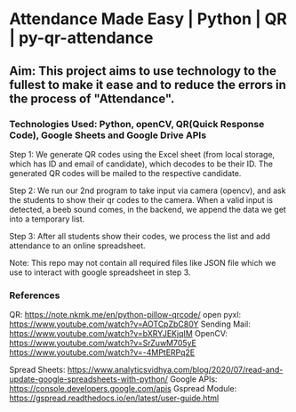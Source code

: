 # Attendance Made Easy | Python | QR | py-qr-attendance
## Aim: This project aims to use technology to the fullest to make it ease and to reduce the errors in the process of "Attendance".

### Technologies Used: Python, openCV, QR(Quick Response Code), Google Sheets and Google Drive APIs

Step 1: We generate QR codes using the Excel sheet (from local storage, which has ID and email of candidate), which decodes to be their ID.
The generated QR codes will be mailed to the respective candidate.

Step 2: We run our 2nd program to take input via camera (opencv), and ask the students to show their qr codes to the camera. When a valid input is detected, a beeb sound comes, in the backend, we append the data we get into a temporary list.

Step 3: After all students show their codes, we process the list and add attendance to an online spreadsheet.

Note: This repo may not contain all required files like JSON file which we use to interact with google spreadsheet in step 3.

### References
QR: https://note.nkmk.me/en/python-pillow-qrcode/
open pyxl: https://www.youtube.com/watch?v=AOTCpZbC80Y
Sending Mail: https://www.youtube.com/watch?v=bXRYJEKjqIM
OpenCV: https://www.youtube.com/watch?v=SrZuwM705yE
		https://www.youtube.com/watch?v=-4MPtERPq2E

Spread Sheets: https://www.analyticsvidhya.com/blog/2020/07/read-and-update-google-spreadsheets-with-python/
Google APIs: https://console.developers.google.com/apis
Gspread Module: https://gspread.readthedocs.io/en/latest/user-guide.html
